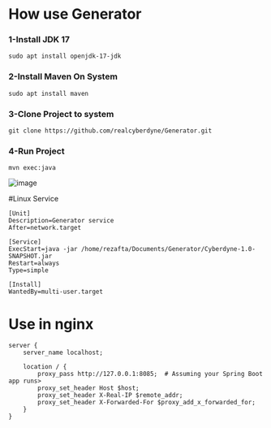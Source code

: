 # How use Generator

### 1-Install JDK 17
```
sudo apt install openjdk-17-jdk
```

### 2-Install Maven On System
```
sudo apt install maven
```

### 3-Clone Project to system
```
git clone https://github.com/realcyberdyne/Generator.git
```

### 4-Run Project
```
mvn exec:java
```
![image](https://github.com/user-attachments/assets/f2897d20-761d-4ab3-b3d7-dda37f770f7a)





#Linux Service
```
[Unit]
Description=Generator service
After=network.target

[Service]
ExecStart=java -jar /home/rezafta/Documents/Generator/Cyberdyne-1.0-SNAPSHOT.jar
Restart=always
Type=simple

[Install]
WantedBy=multi-user.target
```






# Use in nginx
```
server {
    server_name localhost;

    location / {
        proxy_pass http://127.0.0.1:8085;  # Assuming your Spring Boot app runs>
        proxy_set_header Host $host;
        proxy_set_header X-Real-IP $remote_addr;
        proxy_set_header X-Forwarded-For $proxy_add_x_forwarded_for;
    }
}

```
